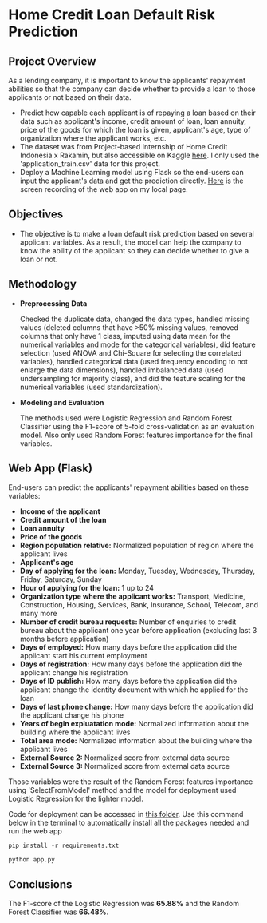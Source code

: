 # Home Credit Loan Default Risk Prediction

## Project Overview
As a lending company, it is important to know the applicants' repayment abilities so that the company can decide whether to provide a loan to those applicants or not based on their data.
- Predict how capable each applicant is of repaying a loan based on their data such as applicant's income, credit amount of loan, loan annuity, price of the goods for which the loan is given, applicant's age, type of organization where the applicant works, etc.
- The dataset was from Project-based Internship of Home Credit Indonesia x Rakamin, but also accessible on Kaggle [here](https://www.kaggle.com/competitions/home-credit-default-risk/data). I only used the 'application_train.csv' data for this project.
- Deploy a Machine Learning model using Flask so the end-users can input the applicant's data and get the prediction directly. [Here](https://drive.google.com/file/d/1Vo85175sClSMj2LmpNUCUzJ61HQv3T03/view?usp=sharing) is the screen recording of the web app on my local page.

## Objectives
* The objective is to make a loan default risk prediction based on several applicant variables. As a result, the model can help the company to know the ability of the applicant so they can decide whether to give a loan or not.

## Methodology  
- **Preprocessing Data**

  Checked the duplicate data, changed the data types, handled missing values (deleted columns that have >50% missing values, removed columns that only have 1 class, imputed using data mean for the numerical variables and mode for the categorical variables), did feature selection (used ANOVA and Chi-Square for selecting the correlated variables), handled categorical data (used frequency encoding to not enlarge the data dimensions), handled imbalanced data (used undersampling for majority class), and did the feature scaling for the numerical variables (used standardization).

- **Modeling and Evaluation**

  The methods used were Logistic Regression and Random Forest Classifier using the F1-score of 5-fold cross-validation as an evaluation model. Also only used Random Forest features importance for the final variables.

## Web App (Flask)
End-users can predict the applicants' repayment abilities based on these variables:
- **Income of the applicant**
- **Credit amount of the loan**
- **Loan annuity**
- **Price of the goods**
- **Region population relative:** Normalized population of region where the applicant lives
- **Applicant's age**
- **Day of applying for the loan:** Monday, Tuesday, Wednesday, Thursday, Friday, Saturday, Sunday
- **Hour of applying for the loan:** 1 up to 24
- **Organization type where the applicant works:** Transport, Medicine, Construction, Housing, Services, Bank, Insurance, School, Telecom, and many more
- **Number of credit bureau requests:** Number of enquiries to credit bureau about the applicant one year before application (excluding last 3 months before application)
- **Days of employed:** How many days before the application did the applicant start his current employment
- **Days of registration:** How many days before the application did the applicant change his registration
- **Days of ID publish:** How many days before the application did the applicant change the identity document with which he applied for the loan
- **Days of last phone change:** How many days before the application did the applicant change his phone
- **Years of begin expluatation mode:** Normalized information about the building where the applicant lives
- **Total area mode:** Normalized information about the building where the applicant lives
- **External Source 2:** Normalized score from external data source
- **External Source 3:** Normalized score from external data source

Those variables were the result of the Random Forest features importance using 'SelectFromModel' method and the model for deployment used Logistic Regression for the lighter model.

Code for deployment can be accessed in [this folder](https://github.com/wandalistathea/loan-default-risk-prediction/tree/main/Deployment). Use this command below in the terminal to automatically install all the packages needed and run the web app

    pip install -r requirements.txt

    python app.py

## Conclusions
The F1-score of the Logistic Regression was **65.88%** and the Random Forest Classifier was **66.48%**.
